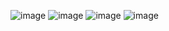 ![image](https://github.com/sharmanihal/Spring-Boot/assets/23254358/bb61e0d9-02b6-4441-9004-197962ac18b5)
![image](https://github.com/sharmanihal/Spring-Boot/assets/23254358/1acf58ba-d865-4693-ac18-870773fb5c75)
![image](https://github.com/sharmanihal/Spring-Boot/assets/23254358/72bad885-cc57-4657-9aa8-489d8160baed)
![image](https://github.com/sharmanihal/Spring-Boot/assets/23254358/207035eb-347f-45af-b16c-8fdf5dddfeeb)

